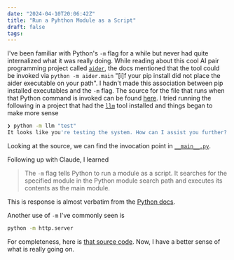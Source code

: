 ```yaml
---
date: "2024-04-10T20:06:42Z"
title: "Run a Pyhthon Module as a Script"
draft: false
tags:
---
```


I've been familiar with Python's `-m` flag for a while but never had quite internalized what it was really doing.
While reading about this cool AI pair programming project called [`aider`](https://github.com/paul-gauthier/aider), the docs mentioned that the tool could be invoked via `python -m aider.main` "[i]f your pip install did not place the aider executable on your path".
I hadn't made this association between pip installed executables and the `-m` flag.
The source for the file that runs when that Python command is invoked can be found [here](https://github.com/paul-gauthier/aider/blob/v0.28.0/aider/main.py#L670).
I tried running the following in a project that had the [`llm`](https://github.com/simonw/llm) tool installed and things began to make more sense

```sh
❯ python -m llm "test"
It looks like you're testing the system. How can I assist you further?
```

Looking at the source, we can find the invocation point in [`__main__.py`](https://github.com/simonw/llm/blob/main/llm/__main__.py).

Following up with Claude, I learned

> The `-m` flag tells Python to run a module as a script. It searches for the specified module in the Python module search path and executes its contents as the main module.

This is response is almost verbatim from the [Python docs](https://docs.python.org/3/using/cmdline.html#cmdoption-m).

Another use of `-m` I've commonly seen is

```sh
python -m http.server
```

For completeness, here is [that source code](https://github.com/python/cpython/blob/3.12/Lib/http/server.py#L1274).
Now, I have a better sense of what is really going on.
